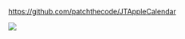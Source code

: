 https://github.com/patchthecode/JTAppleCalendar

![](https://cloud.githubusercontent.com/assets/2439146/20638185/d708d542-b353-11e6-8119-fa36c11b66cb.gif)
